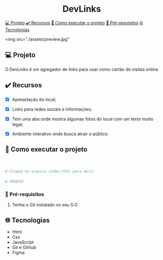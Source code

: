 
<h1 align=center> DevLinks </h1>

<div style="display:inline; list-style: none;" align="center">
   <a href="#-Projeto">💻 Projeto</a>
    <a href="#-Recursos">✔️ Recursos</a>
    <a href="#-Como-executar-o-projeto">🚀 Como executar o projeto</a>
    <a href="#-Pré-requisitos">📑 Pré-requisitos</a>
    <a href="#-Tecnologias">🌐 Tecnologias</a>
</div>

 <img src="./assets/preview.jpg"

## **💻 Projeto**

O DevLinks é um agregador de links para usar como cartão de visitas online

## **✔️ Recursos**
* [X] Apresetação do local;
* [X] Links para redes sociais e informações;
* [X] Tem uma aba onde mostra algumas fotos do local com um texto muito legal;
* [X] Ambiente interativo onde busca atrair o público.


## **🚀 Como executar o projeto**
```bash


# Clique no arquivo index.html para abrir

# PRONTO!
```

### **📑 Pré-requisitos**
1. Tenha o Git instalado no seu S.O


## **🌐 Tecnologias**

- Html 
- Css 
- JavaScript
- Git e Github
- Figma

